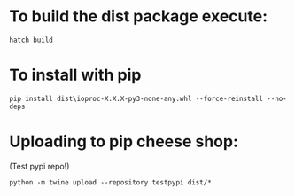 # To build the dist package execute:

```hatch build```

# To install with pip
```pip install dist\ioproc-X.X.X-py3-none-any.whl --force-reinstall --no-deps```


# Uploading to pip cheese shop:
(Test pypi repo!)

```python -m twine upload --repository testpypi dist/*```


